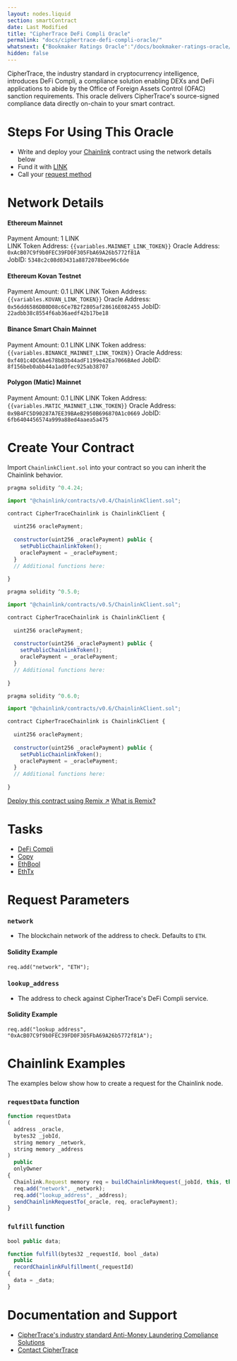```yaml
---
layout: nodes.liquid
section: smartContract
date: Last Modified
title: "CipherTrace DeFi Compli Oracle"
permalink: "docs/ciphertrace-defi-compli-oracle/"
whatsnext: {"Bookmaker Ratings Oracle":"/docs/bookmaker-ratings-oracle/"}
hidden: false
---
```

CipherTrace, the industry standard in cryptocurrency intelligence, introduces DeFi Compli, a compliance solution enabling DEXs and DeFi applications to abide by the Office of Foreign Assets Control (OFAC) sanction requirements. This oracle delivers CipherTrace's source-signed compliance data directly on-chain to your smart contract.

# Steps For Using This Oracle

- Write and deploy your [Chainlink](../intermediates-tutorial/) contract using the network details below
- Fund it with [LINK](../link-token-contracts/)
- Call your [request method](./#chainlink-examples)

# Network Details

#### Ethereum Mainnet
Payment Amount: 1 LINK  
LINK Token Address: `{{variables.MAINNET_LINK_TOKEN}}` 
Oracle Address: `0xAcB07C9f9b0FEC39FD0F305FbA69A26b5772f81A`  
JobID: `5348c2c08d03431a8872078bee96c6de`  

#### Ethereum Kovan Testnet
Payment Amount: 0.1  LINK
LINK Token Address: `{{variables.KOVAN_LINK_TOKEN}}`
Oracle Address: `0x56dd6586DB0D08c6Ce7B2f2805af28616E082455`
JobID: `22adbb38c8554f6ab36aedf42b17be18`

#### Binance Smart Chain Mainnet
Payment Amount: 0.1 LINK
LINK Token address:`{{variables.BINANCE_MAINNET_LINK_TOKEN}}`
Oracle Address: `0xf401c4DC6Ae678bB3b44adF1199e42Ea7066BAed`
JobID: `8f156beb0abb44a1ad0fec925ab38707`

#### Polygon (Matic) Mainnet
Payment Amount: 0.1 LINK
LINK Token Address: `{{variables.MATIC_MAINNET_LINK_TOKEN}}`
Oracle Address: `0x9B4FC5D90287A7EE39BAeB2950B696870A1c0669`
JobID: `6fb6404456574a999a88ed4aaea5a475`

# Create Your Contract

Import `ChainlinkClient.sol` into your contract so you can inherit the Chainlink behavior.

```javascript Solidity 4
pragma solidity ^0.4.24;

import "@chainlink/contracts/v0.4/ChainlinkClient.sol";

contract CipherTraceChainlink is ChainlinkClient {
  
  uint256 oraclePayment;
  
  constructor(uint256 _oraclePayment) public {
    setPublicChainlinkToken();
    oraclePayment = _oraclePayment;
  }
  // Additional functions here:
  
}
```
```javascript Solidity 5
pragma solidity ^0.5.0;

import "@chainlink/contracts/v0.5/ChainlinkClient.sol";

contract CipherTraceChainlink is ChainlinkClient {
  
  uint256 oraclePayment;
  
  constructor(uint256 _oraclePayment) public {
    setPublicChainlinkToken();
    oraclePayment = _oraclePayment;
  }
  // Additional functions here:
  
}
```
```javascript Solidity 6
pragma solidity ^0.6.0;

import "@chainlink/contracts/v0.6/ChainlinkClient.sol";

contract CipherTraceChainlink is ChainlinkClient {
  
  uint256 oraclePayment;
  
  constructor(uint256 _oraclePayment) public {
    setPublicChainlinkToken();
    oraclePayment = _oraclePayment;
  }
  // Additional functions here:
  
}
```

<div class="remix-callout">
  <a href="https://remix.ethereum.org/#version=soljson-v0.6.7+commit.b8d736ae.js&optimize=false&evmVersion=null&gist=b5dc74da23d7f76877c885b3fff1c99b" target="_blank" class="cl-button--ghost solidity-tracked">Deploy this contract using Remix ↗</a>
    <a href="../deploy-your-first-contract/" title="">What is Remix?</a>
</div>

# Tasks
* <a href="https://market.link/adapters/2569675e-97d5-491d-ae75-2f895ffd950e/data-sources" target="_blank">DeFi Compli</a>
* [Copy](../adapters/#copy)
* [EthBool](../adapters/#ethbool)
* [EthTx](../adapters/#ethtx)

# Request Parameters
### `network`
- The blockchain network of the address to check. Defaults to `ETH`.
#### Solidity Example
`req.add("network", "ETH");`
### `lookup_address`
- The address to check against CipherTrace's DeFi Compli service.
#### Solidity Example
`req.add("lookup_address", "0xAcB07C9f9b0FEC39FD0F305FbA69A26b5772f81A");`

# Chainlink Examples

The examples below show how to create a request for the Chainlink node.

### `requestData` function

```javascript
function requestData
(
  address _oracle,
  bytes32 _jobId,
  string memory _network,
  string memory _address
)
  public
  onlyOwner
{
  Chainlink.Request memory req = buildChainlinkRequest(_jobId, this, this.fulfill.selector);
  req.add("network", _network);
  req.add("lookup_address", _address);
  sendChainlinkRequestTo(_oracle, req, oraclePayment);
}
```
### `fulfill` function

```javascript
bool public data;

function fulfill(bytes32 _requestId, bool _data)
  public
  recordChainlinkFulfillment(_requestId)
{
  data = _data;
}
```

# Documentation and Support
- <a href="https://ciphertrace.com/aml-for-cryptocurrencies" target="_blank">CipherTrace's industry standard Anti-Money Laundering Compliance Solutions</a>
- <a href="https://ciphertrace.com/contact" target="_blank">Contact CipherTrace</a>